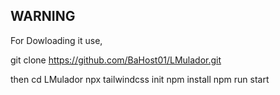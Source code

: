 ## WARNING
For Dowloading it use,

git clone https://github.com/BaHost01/LMulador.git

then 
cd LMulador
npx tailwindcss init
npm install
npm run start
